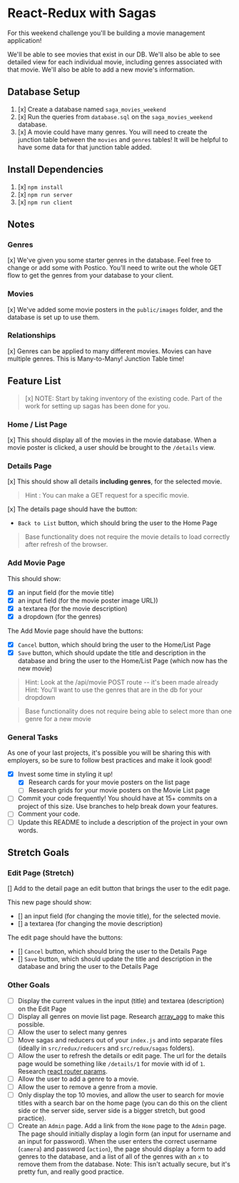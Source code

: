 # React-Redux with Sagas

For this weekend challenge you'll be building a movie management application!

We'll be able to see movies that exist in our DB. We'll also be able to see detailed view for each individual movie, including genres associated with that movie. We'll also be able to add a new movie's information.

## Database Setup

1. [x] Create a database named `saga_movies_weekend`
2. [x] Run the queries from `database.sql` on the `saga_movies_weekend` database.
3. [x] A movie could have many genres. You will need to create the junction table between the `movies` and `genres` tables! It will be helpful to have some data for that junction table added.

## Install Dependencies

1. [x] `npm install`
2. [x] `npm run server`
3. [x] `npm run client`

## Notes

### Genres
[x] We've given you some starter genres in the database. Feel free to change or add some with Postico. You'll need to write out the whole GET flow to get the genres from your database to your client.
 
### Movies
[x] We've added some movie posters in the `public/images` folder, and the database is set up to use them.

### Relationships
[x] Genres can be applied to many different movies. Movies can have multiple genres. This is Many-to-Many! Junction Table time!

## Feature List

> [x] NOTE: Start by taking inventory of the existing code. Part of the work for setting up sagas has been done for you.

### Home / List Page

[x] This should display all of the movies in the movie database. When a movie poster is clicked, a user should be brought to the `/details` view.

### Details Page

[x] This should show all details **including genres**, for the selected movie.

 > Hint : You can make a GET request for a specific movie.

[x] The details page should have the button:

- `Back to List` button, which should bring the user to the Home Page

> Base functionality does not require the movie details to load correctly after refresh of the browser.

### Add Movie Page

This should show:

- [x] an input field (for the movie title)
- [x] an input field (for the movie poster image URL))
- [x] a textarea (for the movie description)
- [x] a dropdown (for the genres)

The Add Movie page should have the buttons:

- [x] `Cancel` button, which should bring the user to the Home/List Page
- [x] `Save` button, which should update the title and description in the database and bring the user to the Home/List Page (which now has the new movie)

> Hint: Look at the /api/movie POST route -- it's been made already
> Hint: You'll want to use the genres that are in the db for your dropdown

> Base functionality does not require being able to select more than one genre for a new movie

### General Tasks

As one of your last projects, it's possible you will be sharing this with employers, so be sure to follow best practices and make it look good!

- [x] Invest some time in styling it up!
    - [x] Research cards for your movie posters on the list page
    - [ ] Research grids for your movie posters on the Movie List page
- [ ] Commit your code frequently! You should have at 15+ commits on a project of this size. Use branches to help break down your features.
- [ ] Comment your code.
- [ ] Update this README to include a description of the project in your own words.

## Stretch Goals

### Edit Page (Stretch)
[] Add to the detail page an edit button that brings the user to the edit page.

This new page should show:

- [] an input field (for changing the movie title), for the selected movie.
- [] a textarea (for changing the movie description)

The edit page should have the buttons:

- [] `Cancel` button, which should bring the user to the Details Page
- [] `Save` button, which should update the title and description in the database and bring the user to the Details Page

### Other Goals

- [ ] Display the current values in the input (title) and textarea (description) on the Edit Page
- [ ] Display all genres on movie list page. Research [array_agg](https://stackoverflow.com/questions/43458174/how-to-save-and-return-javascript-object-with-subarray-in-normalized-sql) to make this possible.
- [ ] Allow the user to select many genres
- [ ] Move sagas and reducers out of your `index.js` and into separate files (ideally in `src/redux/reducers` and `src/redux/sagas` folders).
- [ ] Allow the user to refresh the details or edit page. The url for the details page would be something like `/details/1` for movie with id of `1`. Research [react router params](https://reacttraining.com/react-router/web/example/url-params).
- [ ] Allow the user to add a genre to a movie.
- [ ] Allow the user to remove a genre from a movie.
- [ ] Only display the top 10 movies, and allow the user to search for movie titles with a search bar on the home page (you can do this on the client side or the server side, server side is a bigger stretch, but good practice).
- [ ] Create an `Admin` page. Add a link from the `Home` page to the `Admin` page. The page should initially display a login form (an input for username and an input for password). When the user enters the correct username (`camera`) and password (`action`), the page should display a form to add genres to the database, and a list of all of the genres with an `x` to remove them from the database. Note: This isn't actually secure, but it's pretty fun, and really good practice.
